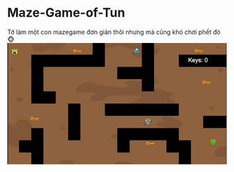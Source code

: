 # Maze-Game-of-Tun
Tớ làm một con mazegame đơn giản thôi nhưng mà cũng khó chơi phết đó 🐵
![Databrck project with SnowfLake](Assets\Image\demogame.jpg)

